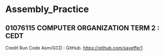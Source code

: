 # Assembly_Practice
## 01076115  COMPUTER ORGANIZATION  TERM 2 : CEDT
Credit Run Code Asm/GCD : GitHub. https://github.com/saveffer1
